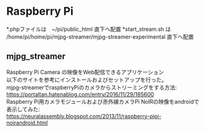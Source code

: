 # Raspberry Pi
*.phpファイルは　~/pi/public_html 直下へ配置
*start_stream.sh は /home/pi/home/pi/mjpg-streamer/mjpg-streamer-experimental 直下へ配置

## mjpg_streamer
Raspberry Pi Camera の映像をWeb配信できるアプリケーション  
以下のサイトを参考にインストールおよびセットアップを行った。  
mjpg-streamerでraspberryPiのカメラからストリーミングをする方法:  
https://portaltan.hatenablog.com/entry/2016/11/29/185600  
Raspberry Pi用カメラモジュールおよび赤外線カメラPi NoIRの映像をandroidで表示してみた:  
https://neuralassembly.blogspot.com/2013/11/raspberry-pipi-noirandroid.html  
